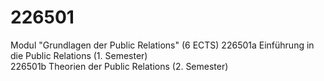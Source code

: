 # 226501
Modul "Grundlagen der Public Relations" (6 ECTS) 
226501a Einführung in die Public Relations (1. Semester)  
226501b Theorien der Public Relations (2. Semester)  

